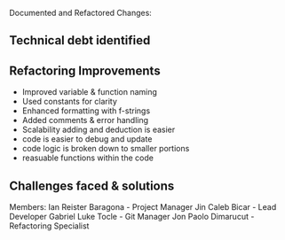 Documented and Refactored Changes:


## Technical debt identified



## Refactoring Improvements  
- Improved variable & function naming  
- Used constants for clarity  
- Enhanced formatting with f-strings  
- Added comments & error handling
- Scalability adding and deduction is easier
- code is easier to debug and update
- code logic is broken down to smaller portions
- reasuable functions within the code


## Challenges faced & solutions

Members:
Ian Reister Baragona - Project Manager
Jin Caleb Bicar - Lead Developer
Gabriel Luke Tocle - Git Manager
Jon Paolo Dimarucut - Refactoring Specialist
